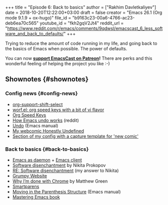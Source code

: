+++
title = "Episode 6: Back to basics"
author = ["Rakhim Davletkaliyev"]
date = 2018-10-20T12:22:00+03:00
draft = false
creator = "Emacs 26.1 (Org mode 9.1.9 + ox-hugo)"
file_id = "b9163c23-00a6-4766-ac23-deb6ea70c565"
youtube_id = "fkh2gqV2Jt4"
reddit_url = "https://www.reddit.com/r/emacs/comments/9qdwsl/emacscast_6_less_software_and_back_to_defaults/"
+++

Trying to reduce the amount of code running in my life, and going back to the basics of Emacs when possible. The power of defaults.

You can now **[support EmacsCast on Patreon](https://www.patreon.com/emacscast)!** There are perks and this wonderful feeling of helping the project you like :-)


## Shownotes {#shownotes}


### Config news {#config-news}

-   [org-support-shift-select](https://orgmode.org/manual/Conflicts.html)
-   [worf.el: org speed keys with a bit of vi flavor](http://oremacs.com/worf/README.html)
-   [Org Speed Keys](https://orgmode.org/manual/Speed-keys.html)
-   [How Emacs undo works](https://old.reddit.com/r/emacs/comments/6yzwic/how%5Femacs%5Fundo%5Fworks/) (reddit)
-   [Undo](https://www.gnu.org/software/emacs/manual/html%5Fnode/emacs/Undo.html) (Emacs manual)
-   [My webcomic Honestly Undefined](https://rakhim.org/honestly-undefined/)
-   [Section of my config with a capture template for 'new comic'](https://github.com/freetonik/emacs-dotfiles/blob/master/init.org#blogging-with-hugo)


### Back to basics {#back-to-basics}

-   [Emacs as daemon](https://www.emacswiki.org/emacs/EmacsAsDaemon) + [Emacs client](https://www.emacswiki.org/emacs/EmacsClient)
-   [Software disenchantment](http://tonsky.me/blog/disenchantment/) by Nikita Prokopov
-   [RE: Software disenchantment](https://rakhim.org/2018/09/re-software-disenchantment/) (my answer to Nikita)
-   [Grumpy Website](https://grumpy.website/)
-   [Why I’m done with Chrome](https://blog.cryptographyengineering.com/2018/09/23/why-im-leaving-chrome/) by Matthew Green
-   [Smartparens](https://github.com/Fuco1/smartparens)
-   [Moving in the Parenthesis Structure](https://www.gnu.org/software/emacs/manual/html%5Fnode/emacs/Moving-by-Parens.html) (Emacs manual)
-   [Mastering Emacs book](https://www.masteringemacs.org/book)

